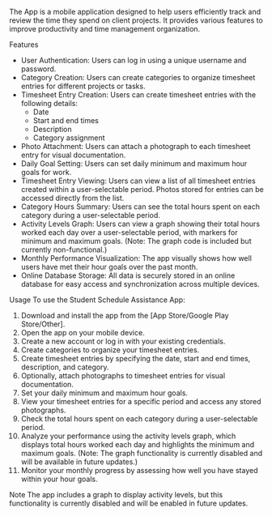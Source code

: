 The App is a mobile application designed to help users efficiently track and review the time they spend on client projects. It provides various features to improve productivity and time management organization.

Features
- User Authentication: Users can log in using a unique username and password.
- Category Creation: Users can create categories to organize timesheet entries for different projects or tasks.
- Timesheet Entry Creation: Users can create timesheet entries with the following details:
  - Date
  - Start and end times
  - Description
  - Category assignment
- Photo Attachment: Users can attach a photograph to each timesheet entry for visual documentation.
- Daily Goal Setting: Users can set daily minimum and maximum hour goals for work.
- Timesheet Entry Viewing: Users can view a list of all timesheet entries created within a user-selectable period. Photos stored for entries can be accessed directly from the list.
- Category Hours Summary: Users can see the total hours spent on each category during a user-selectable period.
- Activity Levels Graph: Users can view a graph showing their total hours worked each day over a user-selectable period, with markers for minimum and maximum goals. (Note: The graph code is included but currently non-functional.)
- Monthly Performance Visualization: The app visually shows how well users have met their hour goals over the past month.
- Online Database Storage: All data is securely stored in an online database for easy access and synchronization across multiple devices.

Usage
To use the Student Schedule Assistance App:
1. Download and install the app from the [App Store/Google Play Store/Other].
2. Open the app on your mobile device.
3. Create a new account or log in with your existing credentials.
4. Create categories to organize your timesheet entries.
5. Create timesheet entries by specifying the date, start and end times, description, and category.
6. Optionally, attach photographs to timesheet entries for visual documentation.
7. Set your daily minimum and maximum hour goals.
8. View your timesheet entries for a specific period and access any stored photographs.
9. Check the total hours spent on each category during a user-selectable period.
10. Analyze your performance using the activity levels graph, which displays total hours worked each day and highlights the minimum and maximum goals. (Note: The graph functionality is currently disabled and will be available in future updates.)
11. Monitor your monthly progress by assessing how well you have stayed within your hour goals.


 Note
The app includes a graph to display activity levels, but this functionality is currently disabled and will be enabled in future updates.
